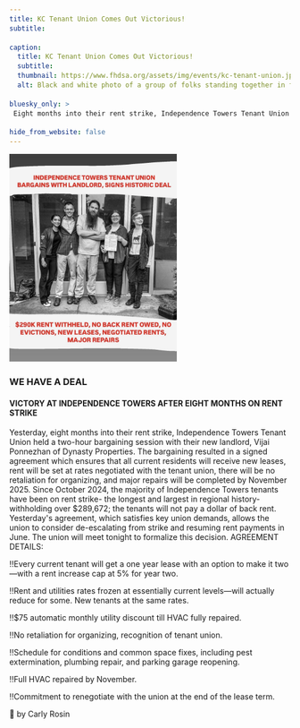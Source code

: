 ```yaml
---
title: KC Tenant Union Comes Out Victorious!
subtitle:

caption:
  title: KC Tenant Union Comes Out Victorious!
  subtitle: 
  thumbnail: https://www.fhdsa.org/assets/img/events/kc-tenant-union.jpg
  alt: Black and white photo of a group of folks standing together in front of glass doors with the following text - INDEPENDENCE TOWERS TENANT UNION BARGAINS WITH LANDLORD, SIGNS HISTORIC DEAL $290K RENT WITHHELD, NO BACK RENT OWED, NO EVICTIONS,      NEW LEASES, NEGOTIATED RENTS, MAJOR REPAIRS
  
bluesky_only: >
 Eight months into their rent strike, Independence Towers Tenant Union held a two-hour bargaining session with their new landlord and signed an agreement which ensures that all current residents will receive new leases, among other things.

hide_from_website: false
---
```




<img src="/assets/img/events/kc-tenant-union.jpg" alt="Red Talk" width="300" />


### WE HAVE A DEAL


#### VICTORY AT INDEPENDENCE TOWERS AFTER EIGHT MONTHS ON RENT STRIKE


Yesterday, eight months into their rent strike, Independence Towers Tenant Union held a two-hour bargaining session with their new landlord, Vijai Ponnezhan of Dynasty Properties.
The bargaining resulted in a signed agreement which ensures that all current residents will receive new leases, rent will be set at rates negotiated with the tenant union, there will be no retaliation for organizing, and major repairs will be completed by November 2025.
Since October 2024, the majority of Independence Towers tenants have been on rent strike- the longest and largest in regional history- withholding over $289,672; the tenants will not pay a dollar of back rent.
Yesterday's agreement, which satisfies key union demands, allows the union to consider de-escalating from strike and resuming rent payments in June. The union will meet tonight to formalize this decision.
AGREEMENT DETAILS:

‼️Every current tenant will get a one year lease with an option to make it two—with a rent increase cap at 5% for year two. 

‼️Rent and utilities rates frozen at essentially current levels—will actually reduce for some. New tenants at the same rates.

‼️$75 automatic monthly utility discount till HVAC fully repaired.

‼️No retaliation for organizing, recognition of tenant union.

‼️Schedule for conditions and common space fixes, including pest extermination, plumbing repair, and parking garage reopening.

‼️Full HVAC repaired by November.

‼️Commitment to renegotiate with the union at the end of the lease term.

📸 by Carly Rosin

